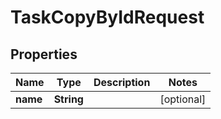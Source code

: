 

# TaskCopyByIdRequest


## Properties

| Name | Type | Description | Notes |
|------------ | ------------- | ------------- | -------------|
|**name** | **String** |  |  [optional] |



